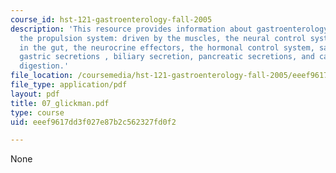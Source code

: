 ```yaml
---
course_id: hst-121-gastroenterology-fall-2005
description: 'This resource provides information about gastroenterology, basic structure,
  the propulsion system: driven by the muscles, the neural control system: the brain
  in the gut, the neurocrine effectors, the hormonal control system, salivary secretion,
  gastric secretions , biliary secretion, pancreatic secretions, and carbohydrate
  digestion.'
file_location: /coursemedia/hst-121-gastroenterology-fall-2005/eeef9617dd3f027e87b2c562327fd0f2_07_glickman.pdf
file_type: application/pdf
layout: pdf
title: 07_glickman.pdf
type: course
uid: eeef9617dd3f027e87b2c562327fd0f2

---
```

None